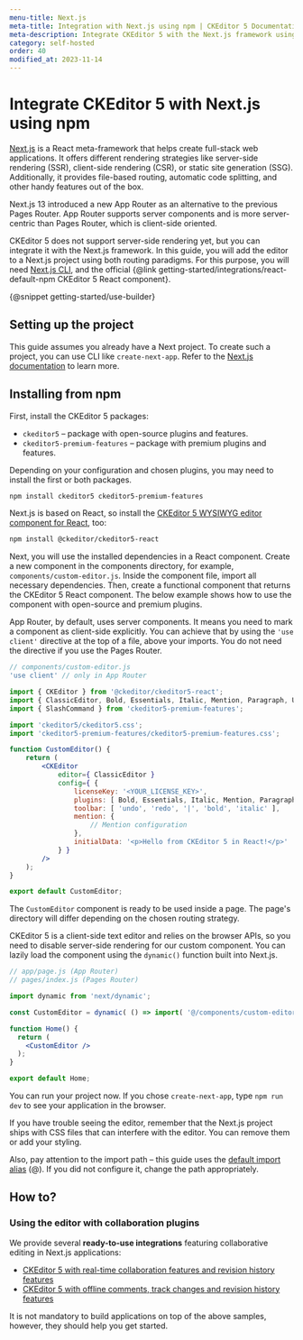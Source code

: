 ```yaml
---
menu-title: Next.js
meta-title: Integration with Next.js using npm | CKEditor 5 Documentation
meta-description: Integrate CKEditor 5 with the Next.js framework using both routing strategies (App Router or Pages Router) and npm.
category: self-hosted
order: 40
modified_at: 2023-11-14
---
```


# Integrate CKEditor 5 with Next.js using npm

[Next.js](https://nextjs.org/) is a React meta-framework that helps create full-stack web applications. It offers different rendering strategies like server-side rendering (SSR), client-side rendering (CSR), or static site generation (SSG). Additionally, it provides file-based routing, automatic code splitting, and other handy features out of the box.

Next.js 13 introduced a new App Router as an alternative to the previous Pages Router. App Router supports server components and is more server-centric than Pages Router, which is client-side oriented.

CKEditor&nbsp;5 does not support server-side rendering yet, but you can integrate it with the Next.js framework. In this guide, you will add the editor to a Next.js project using both routing paradigms. For this purpose, you will need [Next.js CLI](https://nextjs.org/docs/app/api-reference/create-next-app), and the official {@link getting-started/integrations/react-default-npm CKEditor&nbsp;5 React component}.

{@snippet getting-started/use-builder}

## Setting up the project

This guide assumes you already have a Next project. To create such a project, you can use CLI like `create-next-app`. Refer to the [Next.js documentation](https://nextjs.org/docs/app/api-reference/create-next-app) to learn more.

## Installing from npm

First, install the CKEditor 5 packages:

* `ckeditor5` &ndash; package with open-source plugins and features.
* `ckeditor5-premium-features` &ndash; package with premium plugins and features.

Depending on your configuration and chosen plugins, you may need to install the first or both packages.

```bash
npm install ckeditor5 ckeditor5-premium-features
```

Next.js is based on React, so install the [CKEditor 5 WYSIWYG editor component for React](https://www.npmjs.com/package/@ckeditor/ckeditor5-react), too:

```bash
npm install @ckeditor/ckeditor5-react
```

Next, you will use the installed dependencies in a React component. Create a new component in the components directory, for example, `components/custom-editor.js`. Inside the component file, import all necessary dependencies. Then, create a functional component that returns the CKEditor&nbsp;5 React component. The below example shows how to use the component with open-source and premium plugins.

App Router, by default, uses server components. It means you need to mark a component as client-side explicitly. You can achieve that by using the `'use client'` directive at the top of a file, above your imports. You do not need the directive if you use the Pages Router.

```jsx
// components/custom-editor.js
'use client' // only in App Router

import { CKEditor } from '@ckeditor/ckeditor5-react';
import { ClassicEditor, Bold, Essentials, Italic, Mention, Paragraph, Undo } from 'ckeditor5';
import { SlashCommand } from 'ckeditor5-premium-features';

import 'ckeditor5/ckeditor5.css';
import 'ckeditor5-premium-features/ckeditor5-premium-features.css';

function CustomEditor() {
	return (
		<CKEditor
			editor={ ClassicEditor }
			config={ {
				licenseKey: '<YOUR_LICENSE_KEY>',
				plugins: [ Bold, Essentials, Italic, Mention, Paragraph, SlashCommand, Undo ],
				toolbar: [ 'undo', 'redo', '|', 'bold', 'italic' ],
				mention: {
					// Mention configuration
				},
				initialData: '<p>Hello from CKEditor 5 in React!</p>'
			} }
		/>
	);
}

export default CustomEditor;
```

The `CustomEditor` component is ready to be used inside a page. The page's directory will differ depending on the chosen routing strategy.

CKEditor&nbsp;5 is a client-side text editor and relies on the browser APIs, so you need to disable server-side rendering for our custom component. You can lazily load the component using the `dynamic()` function built into Next.js.

```jsx
// app/page.js (App Router)
// pages/index.js (Pages Router)

import dynamic from 'next/dynamic';

const CustomEditor = dynamic( () => import( '@/components/custom-editor' ), { ssr: false } );

function Home() {
  return (
	<CustomEditor />
  );
}

export default Home;
```

You can run your project now. If you chose `create-next-app`, type `npm run dev` to see your application in the browser.

<info-box warning>
If you have trouble seeing the editor, remember that the Next.js project ships with CSS files that can interfere with the editor. You can remove them or add your styling.
</info-box>

Also, pay attention to the import path &ndash; this guide uses the [default import alias](https://nextjs.org/docs/app/building-your-application/configuring/absolute-imports-and-module-aliases) (@). If you did not configure it, change the path appropriately.

## How to?

### Using the editor with collaboration plugins

We provide several **ready-to-use integrations** featuring collaborative editing in Next.js applications:

* [CKEditor&nbsp;5 with real-time collaboration features and revision history features](https://github.com/ckeditor/ckeditor5-collaboration-samples/tree/master/real-time-collaboration-for-next)
* [CKEditor&nbsp;5 with offline comments, track changes and revision history features](https://github.com/ckeditor/ckeditor5-collaboration-samples/tree/master/collaboration-for-next)

It is not mandatory to build applications on top of the above samples, however, they should help you get started.
